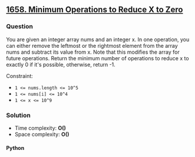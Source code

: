 ## **[1658. Minimum Operations to Reduce X to Zero](https://leetcode.com/problems/minimum-operations-to-reduce-x-to-zero/)**

### Question
You are given an integer array nums and an integer x. In one operation, you can either remove the leftmost or the rightmost element from the array nums and subtract its value from x. Note that this modifies the array for future operations. Return the minimum number of operations to reduce x to exactly 0 if it's possible, otherwise, return -1.

Constraint:
- `1 <= nums.length <= 10^5`
- `1 <= nums[i] <= 10^4`
- `1 <= x <= 10^9`

### Solution

- Time complexity: **O()**
- Space complexity: **O()**

#### Python
```python

```
